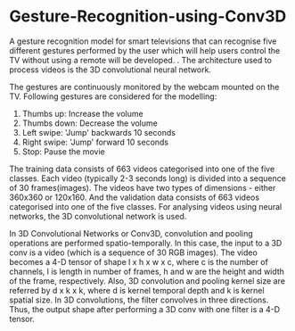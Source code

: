 # Gesture-Recognition-using-Conv3D
A gesture recognition model for smart televisions that can recognise five different gestures performed by the user which will help users control the TV without using a remote will be developed. . The architecture used to process videos is the 3D convolutional neural network. 

The gestures are continuously monitored by the webcam mounted on the TV. Following gestures are considered for the modelling:
1.	Thumbs up:  Increase the volume
2.	Thumbs down: Decrease the volume
3.	Left swipe: 'Jump' backwards 10 seconds
4.	Right swipe: 'Jump' forward 10 seconds  
5.	Stop: Pause the movie

The training data consists of 663 videos categorised into one of the five classes. Each video (typically 2-3 seconds long) is divided into a sequence of 30 frames(images). The videos have two types of dimensions - either 360x360 or 120x160. And the validation data consists of 663 videos categorised into one of the five classes. For analysing videos using neural networks, the 3D convolutional network is used. 

In 3D Convolutional Networks or Conv3D, convolution and pooling operations are performed spatio-temporally. In this case, the input to a 3D conv is a video (which is a sequence of 30 RGB images). The video becomes a 4-D tensor of shape l x h x w x c, where c is the number of channels, l is length in number of frames, h and w are the height and width of the frame, respectively. Also, 3D convolution and pooling kernel size are referred by d x k x k, where d is kernel temporal depth and k is kernel spatial size. In 3D convolutions, the filter convolves in three directions. Thus, the output shape after performing a 3D conv with one filter is a 4-D tensor.
